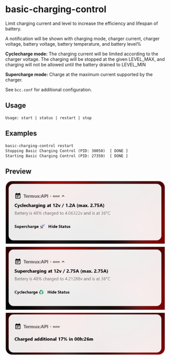 # basic-charging-control
Limit charging current and level to increase the efficiency and lifespan of battery.

A notification will be shown with charging mode, charger current, charger voltage, battery voltage, battery temperature, and battery level%

**Cyclecharge mode:** The charging current will be limited according to the charger voltage. The charging will be stopped at the given LEVEL_MAX, and charging will not be allowed until the battery drained to LEVEL_MIN

**Supercharge mode:** Charge at the maximum current supported by the charger.

See `bcc.conf` for additional configuration.

## Usage
```
Usage: start | status | restart | stop
```

## Examples
```
basic-charging-control restart
Stopping Basic Charging Control (PID: 30050)  [ DONE ]
Starting Basic Charging Control (PID: 27350)  [ DONE ]
```

## Preview
![basic-charging-control](/doc/images/basic-charging-control.png)
